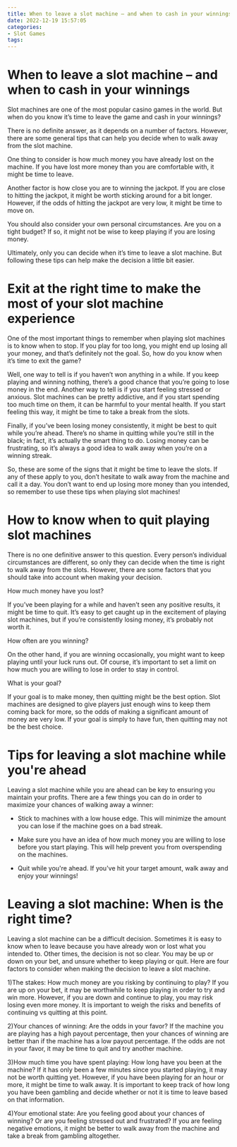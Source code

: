 ```yaml
---
title: When to leave a slot machine – and when to cash in your winnings
date: 2022-12-19 15:57:05
categories:
- Slot Games
tags:
---
```



#  When to leave a slot machine – and when to cash in your winnings

Slot machines are one of the most popular casino games in the world. But when do you know it’s time to leave the game and cash in your winnings?

There is no definite answer, as it depends on a number of factors. However, there are some general tips that can help you decide when to walk away from the slot machine.

One thing to consider is how much money you have already lost on the machine. If you have lost more money than you are comfortable with, it might be time to leave.

Another factor is how close you are to winning the jackpot. If you are close to hitting the jackpot, it might be worth sticking around for a bit longer. However, if the odds of hitting the jackpot are very low, it might be time to move on.

You should also consider your own personal circumstances. Are you on a tight budget? If so, it might not be wise to keep playing if you are losing money.

Ultimately, only you can decide when it’s time to leave a slot machine. But following these tips can help make the decision a little bit easier.

#  Exit at the right time to make the most of your slot machine experience

One of the most important things to remember when playing slot machines is to know when to stop. If you play for too long, you might end up losing all your money, and that’s definitely not the goal. So, how do you know when it’s time to exit the game?

Well, one way to tell is if you haven’t won anything in a while. If you keep playing and winning nothing, there’s a good chance that you’re going to lose money in the end. Another way to tell is if you start feeling stressed or anxious. Slot machines can be pretty addictive, and if you start spending too much time on them, it can be harmful to your mental health. If you start feeling this way, it might be time to take a break from the slots.

Finally, if you’ve been losing money consistently, it might be best to quit while you’re ahead. There’s no shame in quitting while you’re still in the black; in fact, it’s actually the smart thing to do. Losing money can be frustrating, so it’s always a good idea to walk away when you’re on a winning streak.

So, these are some of the signs that it might be time to leave the slots. If any of these apply to you, don’t hesitate to walk away from the machine and call it a day. You don’t want to end up losing more money than you intended, so remember to use these tips when playing slot machines!

#  How to know when to quit playing slot machines

There is no one definitive answer to this question. Every person’s individual circumstances are different, so only they can decide when the time is right to walk away from the slots. However, there are some factors that you should take into account when making your decision.

How much money have you lost?

If you’ve been playing for a while and haven’t seen any positive results, it might be time to quit. It’s easy to get caught up in the excitement of playing slot machines, but if you’re consistently losing money, it’s probably not worth it.

How often are you winning?

On the other hand, if you are winning occasionally, you might want to keep playing until your luck runs out. Of course, it’s important to set a limit on how much you are willing to lose in order to stay in control.

What is your goal?

If your goal is to make money, then quitting might be the best option. Slot machines are designed to give players just enough wins to keep them coming back for more, so the odds of making a significant amount of money are very low. If your goal is simply to have fun, then quitting may not be the best choice.

#  Tips for leaving a slot machine while you're ahead

Leaving a slot machine while you are ahead can be key to ensuring you maintain your profits. There are a few things you can do in order to maximize your chances of walking away a winner:

- Stick to machines with a low house edge. This will minimize the amount you can lose if the machine goes on a bad streak.

- Make sure you have an idea of how much money you are willing to lose before you start playing. This will help prevent you from overspending on the machines.

- Quit while you're ahead. If you've hit your target amount, walk away and enjoy your winnings!

#  Leaving a slot machine: When is the right time?

Leaving a slot machine can be a difficult decision. Sometimes it is easy to know when to leave because you have already won or lost what you intended to. Other times, the decision is not so clear. You may be up or down on your bet, and unsure whether to keep playing or quit. Here are four factors to consider when making the decision to leave a slot machine.

1)The stakes: How much money are you risking by continuing to play? If you are up on your bet, it may be worthwhile to keep playing in order to try and win more. However, if you are down and continue to play, you may risk losing even more money. It is important to weigh the risks and benefits of continuing vs quitting at this point.

2)Your chances of winning: Are the odds in your favor? If the machine you are playing has a high payout percentage, then your chances of winning are better than if the machine has a low payout percentage. If the odds are not in your favor, it may be time to quit and try another machine.

3)How much time you have spent playing: How long have you been at the machine? If it has only been a few minutes since you started playing, it may not be worth quitting yet. However, if you have been playing for an hour or more, it might be time to walk away. It is important to keep track of how long you have been gambling and decide whether or not it is time to leave based on that information.

4)Your emotional state: Are you feeling good about your chances of winning? Or are you feeling stressed out and frustrated? If you are feeling negative emotions, it might be better to walk away from the machine and take a break from gambling altogether.
